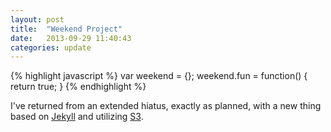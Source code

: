 ```yaml
---
layout: post
title:  "Weekend Project"
date:   2013-09-29 11:40:43
categories: update
---
```


{% highlight javascript %}
var weekend = {};
weekend.fun = function() {
  return true;
}
{% endhighlight %}

I've returned from an extended hiatus, exactly as planned, with a new thing based on [Jekyll][jekyll] and utilizing [S3][s3].

[jekyll]:http://jekyllrb.com
[s3]:http://aws.amazon.com/s3/
